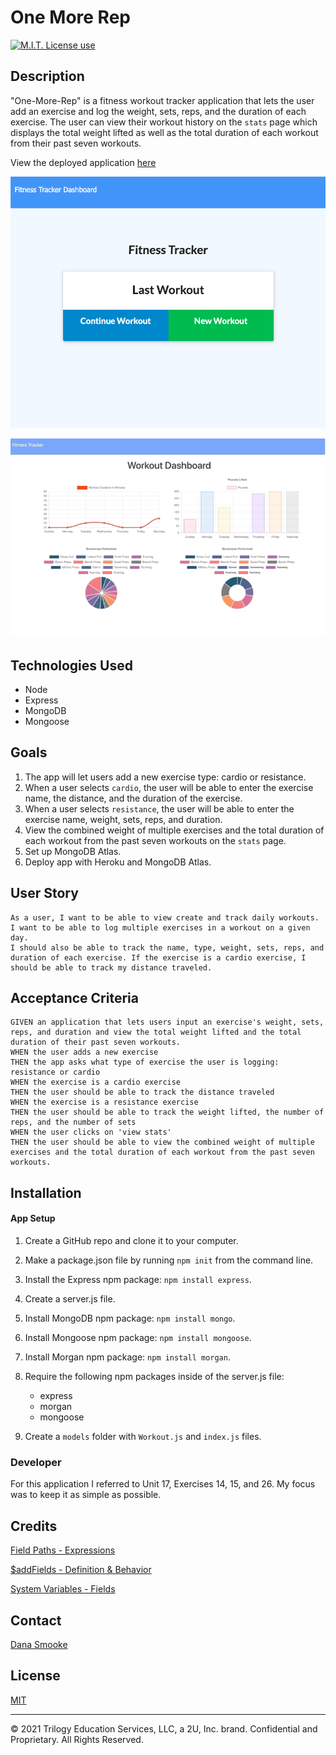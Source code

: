 # One More Rep

<span align="left">

<a href="https://img.shields.io/badge/License-MIT-brightgreen?style=plastic"><img alt="M.I.T. License use" src="https://img.shields.io/badge/License-MIT-brightgreen?style=plastic"/></a>

 </span>
 
## Description

"One-More-Rep" is a fitness workout tracker application that lets the user add an exercise and log the weight, sets, reps, and the duration of each exercise. The user can view their workout history on the `stats` page which displays the total weight lifted as well as the total duration of each workout from their past seven workouts.

View the deployed application [here](https://just-one-more-rep.herokuapp.com/)

![fitness-app-demo](/public/imgs/fitness-home-demo.png)

![fitness-dash-demo](/public/imgs/fitness-dash-demo.png)

## Technologies Used

- Node
- Express
- MongoDB
- Mongoose

## Goals

1. The app will let users add a new exercise type: cardio or resistance.
2. When a user selects `cardio`, the user will be able to enter the exercise name, the distance, and the duration of the exercise.
3. When a user selects `resistance`, the user will be able to enter the exercise name, weight, sets, reps, and duration.
4. View the combined weight of multiple exercises and the total duration of each workout from the past seven workouts on the `stats` page.
5. Set up MongoDB Atlas.
6. Deploy app with Heroku and MongoDB Atlas.

## User Story

```
As a user, I want to be able to view create and track daily workouts.
I want to be able to log multiple exercises in a workout on a given day.
I should also be able to track the name, type, weight, sets, reps, and duration of each exercise. If the exercise is a cardio exercise, I should be able to track my distance traveled.
```

## Acceptance Criteria

```
GIVEN an application that lets users input an exercise's weight, sets, reps, and duration and view the total weight lifted and the total duration of their past seven workouts.
WHEN the user adds a new exercise
THEN the app asks what type of exercise the user is logging: resistance or cardio
WHEN the exercise is a cardio exercise
THEN the user should be able to track the distance traveled
WHEN the exercise is a resistance exercise
THEN the user should be able to track the weight lifted, the number of reps, and the number of sets
WHEN the user clicks on 'view stats'
THEN the user should be able to view the combined weight of multiple exercises and the total duration of each workout from the past seven workouts.

```

## Installation

#### App Setup

1. Create a GitHub repo and clone it to your computer.

2. Make a package.json file by running `npm init` from the command line.

3. Install the Express npm package: `npm install express`.

4. Create a server.js file.

5. Install MongoDB npm package: `npm install mongo`.

6. Install Mongoose npm package: `npm install mongoose`.

7. Install Morgan npm package: `npm install morgan`.

8. Require the following npm packages inside of the server.js file:

   - express
   - morgan
   - mongoose

9. Create a `models` folder with `Workout.js` and `index.js` files.

### Developer

For this application I referred to Unit 17, Exercises 14, 15, and 26. My focus was to keep it as simple as possible.

## Credits

[Field Paths - Expressions](https://docs.mongodb.com/manual/meta/aggregation-quick-reference/#aggregation-expressions)

[$addFields - Definition & Behavior](https://docs.mongodb.com/manual/reference/operator/aggregation/addFields/)

[System Variables - Fields](https://docs.mongodb.com/manual/reference/aggregation-variables/#agg-system-variables)

## Contact
[Dana Smooke]("https://github.com/dsmooke")

## License

[MIT](MITLicense.txt)

---

© 2021 Trilogy Education Services, LLC, a 2U, Inc. brand. Confidential and Proprietary. All Rights Reserved.
